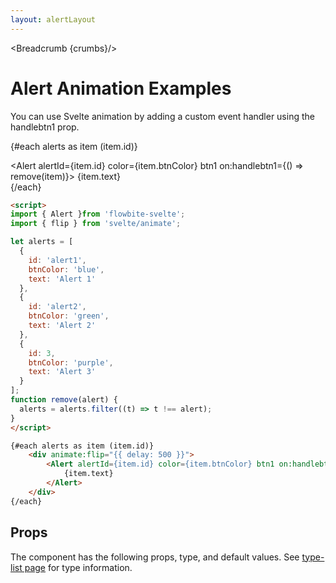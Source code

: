 ```yaml
---
layout: alertLayout
---
```


<script>
  import { Alert, Table, TableDefaultRow, Breadcrumb } from '$lib/index';
  import { flip } from 'svelte/animate';
  import componentProps from '../props/Alert.json'
  // Props table
  let items = componentProps.props
	let propHeader = ['Name', 'Type', 'Default']
	
	let divClass='w-full relative overflow-x-auto shadow-md sm:rounded-lg'

	let alerts = [
		{
			id: 'alert1',
			btnColor: 'blue',
			text: 'Alert 1'
		},
		{
			id: 'alert2',
			btnColor: 'green',
			text: 'Alert 2'
		},
		{
			id: 3,
			btnColor: 'purple',
			text: 'Alert 3'
		}
	];
	function remove(alert) {
		alerts = alerts.filter((t) => t !== alert);
	}
let crumbs = [
    {
      label:'Home',
      href:'/'
    },
    {
      label:'Alerts',
      href:'/alerts'
    },
    {
      label:'Alerts animation',
      href:'/alerts/animation'
    }
  ]
</script>

<Breadcrumb {crumbs}/>

<h1 class="text-3xl w-full dark:text-white py-8">Alert Animation Examples</h1>

<p class="text-gray-900 dark:text-white py-4 text-lg">You can use Svelte animation by adding a custom event handler using the handlebtn1 prop.</p>

<div class="rounded-xl w-full my-4 mx-auto bg-gradient-to-r bg-white dark:bg-gray-900 border border-gray-200 dark:border-gray-700 p-2 sm:p-6 h-64">
 
{#each alerts as item (item.id)}
	<div animate:flip="{{ delay: 500 }}">
		<Alert alertId={item.id} color={item.btnColor} btn1 on:handlebtn1={() => remove(item)}>
			{item.text}
		</Alert>
	</div>
{/each}
</div>

```html
<script>
import { Alert }from 'flowbite-svelte';
import { flip } from 'svelte/animate';

let alerts = [
  {
    id: 'alert1',
    btnColor: 'blue',
    text: 'Alert 1'
  },
  {
    id: 'alert2',
    btnColor: 'green',
    text: 'Alert 2'
  },
  {
    id: 3,
    btnColor: 'purple',
    text: 'Alert 3'
  }
];
function remove(alert) {
  alerts = alerts.filter((t) => t !== alert);
}
</script>

{#each alerts as item (item.id)}
	<div animate:flip="{{ delay: 500 }}">
		<Alert alertId={item.id} color={item.btnColor} btn1 on:handlebtn1={() => remove(item)}>
			{item.text}
		</Alert>
	</div>
{/each}
```

<h2 class="text-2xl w-full dark:text-white py-4">Props</h2>

<p>The component has the following props, type, and default values. See <a href="/type-list" class="text-blue-600 hover:underline dark:text-blue-500">type-list page</a> for type information.</p>

<Table header={propHeader} {divClass} >
  <TableDefaultRow {items} rowState='hover' />
</Table>